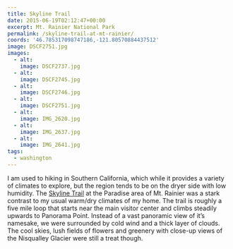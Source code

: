 ```yaml
---
title: Skyline Trail
date: 2015-06-19T02:12:47+00:00
excerpt: Mt. Rainier National Park
permalink: /skyline-trail-at-mt-rainier/
coords: '46.785317098747186,-121.80570884437512'
image: DSCF2751.jpg
images:
  - alt: 
    image: DSCF2737.jpg
  - alt: 
    image: DSCF2745.jpg
  - alt: 
    image: DSCF2746.jpg
  - alt: 
    image: DSCF2751.jpg
  - alt: 
    image: IMG_2620.jpg
  - alt: 
    image: IMG_2637.jpg
  - alt: 
    image: IMG_2641.jpg
tags:
  - washington
---
```

I am used to hiking in Southern California, which while it provides a variety of climates to explore, but the region tends to be on the dryer side with low humidity. The <a href="http://www.nps.gov/mora/planyourvisit/skyline-trail.htm">Skyline Trail</a> at the Paradise area of Mt. Rainier was a stark contrast to my usual warm/dry climates of my home. The trail is roughly a five mile loop that starts near the main visitor center and climbs steadily upwards to Panorama Point. Instead of a vast panoramic view of it’s namesake, we were surrounded by cold wind and a thick layer of clouds. The cool skies, lush fields of flowers and greenery with close-up views of the Nisqualley Glacier were still a treat though.

